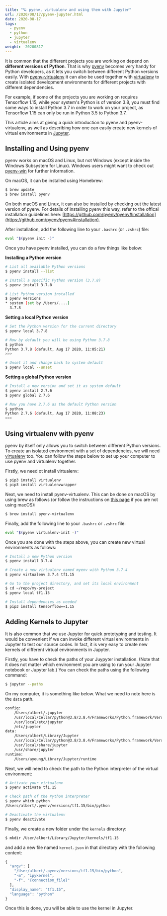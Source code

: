 ```yaml
---
title: "🪐 pyenv, virtualenv and using them with Jupyter"
url: /2020/08/17/pyenv-jupyter.html
date: 2020-08-17
tags:
  - pyenv
  - python
  - jupyter
  - virtualenv
weight: -20200817
---
```


It is common that the different projects you are working on depend on **different versions of Python**. That is why [pyenv](https://github.com/pyenv/pyenv) becomes very handy for Python developers, as it lets you switch between different Python versions easily. With [pyenv-virtualenv](https://github.com/pyenv/pyenv-virtualenv) it can also be used together with [virtualenv](https://virtualenv.pypa.io/en/latest/) to create isolated development environments for different projects with different dependencies.

<!--more-->

For example, if some of the projects you are working on requires Tensorflow 1.15, while your system's Python is of version 3.8, you must find some ways to install Python 3.7 in order to work on your project, as Tensorflow 1.15 can only be run in Python 3.5 to Python 3.7.

This article aims at giving a quick introduction to pyenv and pyenv-virtualenv, as well as describing how one can easily create new kernels of virtual environments in [Jupyter](https://jupyter.org/).

## Installing and Using pyenv

pyenv works on macOS and Linux, but not Windows (except inside the Windows Subsystem for Linux). Windows users might want to check out [pyenv-win](https://github.com/pyenv-win/pyenv-win) for further information.

On macOS, it can be installed using Homebrew:

```bash
$ brew update
$ brew install pyenv
```

On both macOS and Linux, it can also be installed by checking out the latest version of pyenv. For details of installing pyenv this way, refer to the offical installation guidelines here: [https://github.com/pyenv/pyenv#installation](https://github.com/pyenv/pyenv#installation).

After installation, add the following line to your `.bashrc` (or `.zshrc`) file:

```bash
eval "$(pyenv init -)"
```

Once you have pyenv installed, you can do a few things like below:

**Installing a Python version**

```bash
# List all available Python versions
$ pyenv install --list

# Install a specific Python version (3.7.8)
$ pyenv install 3.7.8

# List Python version installed
$ pyenv versions
* system (set by /Users/....)
  3.7.8
```

**Setting a local Python version**

```bash
# Set the Python version for the current directory
$ pyenv local 3.7.8

# Now by default you will be using Python 3.7.8
$ python
Python 3.7.8 (default, Aug 17 2020, 11:05:21)
>>>

# Unset it and change back to system default
$ pyenv local --unset
```

**Setting a global Python version**

```bash
# Install a new version and set it as system default
$ pyenv install 2.7.6
$ pyenv global 2.7.6

# Now you have 2.7.6 as the default Python version
$ python
Python 2.7.6 (default, Aug 17 2020, 11:08:23)
>>>
```

## Using virtualenv with pyenv

pyenv by itself only allows you to switch between different Python versions. To create an isolated environment with a set of dependencies, we will need [virtualenv](https://virtualenv.pypa.io/en/latest/) too. You can follow the steps below to set up your computer to use pyenv and virtualenv together.

Firstly, we need ot install virtualenv:

```bash
$ pip3 install virtualenv
$ pip3 install virtualenvwrapper
```

Next, we need to install pyenv-virtualenv. This can be done on macOS by using brew as follows (or follow the instructions on [this page](https://github.com/pyenv/pyenv-virtualenv) if you are not using macOS):

```bash
$ brew install pyenv-virtualenv
```

Finally, add the following line to your `.bashrc` or `.zshrc` file:

```bash
eval "$(pyenv virtualenv-init -)"
```

Once you are done with the steps above, you can create new virtual environments as follows:

```bash
# Install a new Python version
$ pyenv install 3.7.4

# Create a new virtualenv named myenv with Python 3.7.4
$ pyenv virtualenv 3.7.4 tf1.15

# Go to the project directory, and set its local environment
$ cd ~/repo/my-project
$ pyenv local tf1.15

# Install dependencies as needed
$ pip3 install tensorflow==1.15
```

## Adding Kernels to Jupyter

It is also common that we use Jupyter for quick prototyping and testing. It would be convenient if we can invoke different virtual environments in Jupyter to test our source codes. In fact, it is very easy to create new kernels of different virtual environments in Jupyter.

Firstly, you have to check the paths of your Juypyter installation. (Note that it does not matter which environment you are using to run your Jupyter notebook or Jupyter lab.) You can check the paths using the following command:

```bash
$ jupyter --paths
```

On my computer, it is something like below. What we need to note here is the `data` path.

```bash
config:
    /Users/albert/.jupyter
    /usr/local/Cellar/python@3.8/3.8.4/Frameworks/Python.framework/Versions/3.8/etc/jupyter
    /usr/local/etc/jupyter
    /etc/jupyter
data:
    /Users/albert/Library/Jupyter
    /usr/local/Cellar/python@3.8/3.8.4/Frameworks/Python.framework/Versions/3.8/share/jupyter
    /usr/local/share/jupyter
    /usr/share/jupyter
runtime:
    /Users/ayeung/Library/Jupyter/runtime
```

Next, we will need to check the path to the Python interpreter of the virtual environment:

```bash
# Activate your virtualenv
$ pyenv activate tf1.15

# Check path of the Python interpreter
$ pyenv which python
/Users/albert/.pyenv/versions/tf1.15/bin/python

# Deactivate the virtualenv
$ pyenv deactivate
```

Finally, we create a new folder under the `kernels` directory:

```bash
$ mkdir /User/albert/Library/Jupyter/kernels/tf1.15
```

and add a new file named `kernel.json` in that directory with the following content:

```python
{
  "argv": [
    "/User/albert/.pyenv/versions/tf1.15/bin/python",
    "-m", "ipykernel",
    "-f", "{connection_file}"
  ],
  "display_name": "tf1.15",
  "language": "python"
}
```

Once this is done, you will be able to use the kernel in Jupyter.
